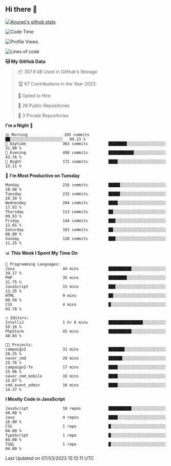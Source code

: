 ## Hi there 👋

[![Anurag's github stats](https://github-readme-stats.vercel.app/api?username=Songwonseok)](https://github.com/anuraghazra/github-readme-stats)



<!--START_SECTION:waka-->
![Code Time](http://img.shields.io/badge/Code%20Time-2%2C104%20hrs%2026%20mins-blue)

![Profile Views](http://img.shields.io/badge/Profile%20Views-4-blue)

![Lines of code](https://img.shields.io/badge/From%20Hello%20World%20I%27ve%20Written--19.0%20million%20lines%20of%20code-blue)

**🐱 My GitHub Data** 

> 📦 357.9 kB Used in GitHub's Storage 
 > 
> 🏆 67 Contributions in the Year 2023
 > 
> 💼 Opted to Hire
 > 
> 📜 26 Public Repositories 
 > 
> 🔑 3 Private Repositories 
 > 
**I'm a Night 🦉** 

```text
🌞 Morning                105 commits         ██░░░░░░░░░░░░░░░░░░░░░░░   09.23 % 
🌆 Daytime                363 commits         ████████░░░░░░░░░░░░░░░░░   31.90 % 
🌃 Evening                498 commits         ███████████░░░░░░░░░░░░░░   43.76 % 
🌙 Night                  172 commits         ████░░░░░░░░░░░░░░░░░░░░░   15.11 % 
```
📅 **I'm Most Productive on Tuesday** 

```text
Monday                   216 commits         █████░░░░░░░░░░░░░░░░░░░░   18.98 % 
Tuesday                  232 commits         █████░░░░░░░░░░░░░░░░░░░░   20.39 % 
Wednesday                204 commits         ████░░░░░░░░░░░░░░░░░░░░░   17.93 % 
Thursday                 113 commits         ██░░░░░░░░░░░░░░░░░░░░░░░   09.93 % 
Friday                   144 commits         ███░░░░░░░░░░░░░░░░░░░░░░   12.65 % 
Saturday                 101 commits         ██░░░░░░░░░░░░░░░░░░░░░░░   08.88 % 
Sunday                   128 commits         ███░░░░░░░░░░░░░░░░░░░░░░   11.25 % 
```


📊 **This Week I Spent My Time On** 

```text
💬 Programming Languages: 
Java                     44 mins             ██████████░░░░░░░░░░░░░░░   39.17 % 
PHP                      35 mins             ████████░░░░░░░░░░░░░░░░░   31.75 % 
JavaScript               15 mins             ███░░░░░░░░░░░░░░░░░░░░░░   13.35 % 
HTML                     9 mins              ██░░░░░░░░░░░░░░░░░░░░░░░   08.58 % 
CSS                      4 mins              █░░░░░░░░░░░░░░░░░░░░░░░░   03.78 % 

🔥 Editors: 
IntelliJ                 1 hr 6 mins         ███████████████░░░░░░░░░░   59.16 % 
PhpStorm                 45 mins             ██████████░░░░░░░░░░░░░░░   40.84 % 

🐱‍💻 Projects: 
campaign2                31 mins             ███████░░░░░░░░░░░░░░░░░░   28.25 % 
naver_cmd                28 mins             ██████░░░░░░░░░░░░░░░░░░░   25.76 % 
campaign2-fe             17 mins             ████░░░░░░░░░░░░░░░░░░░░░   15.96 % 
naver_cmd_mobile         16 mins             ████░░░░░░░░░░░░░░░░░░░░░   15.07 % 
cmd_event_admin          16 mins             ████░░░░░░░░░░░░░░░░░░░░░   14.37 % 
```

**I Mostly Code in JavaScript** 

```text
JavaScript               10 repos            ██████████░░░░░░░░░░░░░░░   40.00 % 
Java                     4 repos             ████░░░░░░░░░░░░░░░░░░░░░   16.00 % 
CSS                      1 repo              █░░░░░░░░░░░░░░░░░░░░░░░░   04.00 % 
TypeScript               1 repo              █░░░░░░░░░░░░░░░░░░░░░░░░   04.00 % 
TSQL                     1 repo              █░░░░░░░░░░░░░░░░░░░░░░░░   04.00 % 
```




 Last Updated on 07/03/2023 15:12:11 UTC
<!--END_SECTION:waka-->
